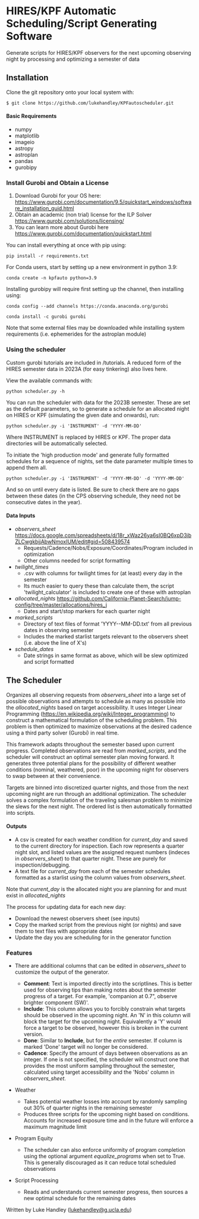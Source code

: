 # HIRES/KPF Automatic Scheduling/Script Generating Software
Generate scripts for HIRES/KPF observers for the next upcoming observing night by processing and optimizing a semester of data

## Installation

Clone the git repository onto your local system with:
```
$ git clone https://github.com/lukehandley/KPFautoscheduler.git
```

#### Basic Requirements
* numpy
* matplotlib
* imageio
* astropy
* astroplan
* pandas
* gurobipy


### Install Gurobi and Obtain a License
  1. Download Gurobi for your OS here: https://www.gurobi.com/documentation/9.5/quickstart_windows/software_installation_guid.html
  2. Obtain an academic (non trial) license for the ILP Solver https://www.gurobi.com/solutions/licensing/
  3. You can learn more about Gurobi here https://www.gurobi.com/documentation/quickstart.html

You can install everything at once with pip using:
```
pip install -r requirements.txt
```
 
For Conda users, start by setting up a new environment in python 3.9:
```
conda create -n kpfauto python=3.9
```
Installing gurobipy will require first setting up the channel, then installing using:
```
conda config --add channels https://conda.anaconda.org/gurobi
```
```
conda install -c gurobi gurobi
```
Note that some external files may be downloaded while installing system requirements (i.e. ephemerides for the astroplan module)

### Using the scheduler
Custom gurobi tutorials are included in /tutorials. A reduced form of the HIRES semester data in 2023A (for easy tinkering) also lives here.

View the available commands with:
```
python scheduler.py -h
```

You can run the scheduler with data for the 2023B semester. These are set as the default parameters, so to generate a schedule for an allocated night on HIRES or KPF (simulating the given date and onwards), run:
```
python scheduler.py -i 'INSTRUMENT' -d 'YYYY-MM-DD'
```
Where INSTRUMENT is replaced by HIRES or KPF. The proper data directories will be automatically selected.

To initiate the 'high production mode' and generate fully formatted schedules for a sequence of nights, set the date parameter multiple times 
to append them all.
```
python scheduler.py -i 'INSTRUMENT' -d 'YYYY-MM-DD' -d 'YYYY-MM-DD'
```
And so on until every date is listed. Be sure to check there are no gaps between these dates (in the CPS observing schedule, they need not 
be consecutive dates in the year).


#### Data Inputs
* *observers_sheet* https://docs.google.com/spreadsheets/d/18r_xWaz26ya6sI0BQ6xpD3ibZLCwgkbjjAbwNmoxIUM/edit#gid=508439574
  * Requests/Cadence/Nobs/Exposure/Coordinates/Program included in optimization
  * Other columns needed for script formatting
* *twilight_times*
  * .csv with columns for twilight times for (at least) every day in the semester
  * Its much easier to query these than calculate them, the script 'twilight_calculator' is included to create one of these with astroplan
* *allocated_nights* https://github.com/California-Planet-Search/jump-config/tree/master/allocations/hires_j
  * Dates and start/stop markers for each quarter night
* *marked_scripts*
  * Directory of text files of format 'YYYY--MM-DD.txt' from all previous dates in observing semester
  * Includes the marked starlist targets relevant to the observers sheet (i.e. above the line of X's)
* *schedule_dates*
  * Date strings in same format as above, which will be slew optimized and script formatted
 
## The Scheduler

Organizes all observing requests from *observers_sheet* into a large set of possible observations and attempts to schedule as many as possible 
into the *allocated_nights* based on target accessibility. It uses Integer Linear Programming (https://en.wikipedia.org/wiki/Integer_programming)
to construct a mathematical formulation of the scheduling problem. This problem is then optimized to maximize observations at the desired cadence
using a third party solver (Gurobi) in real time.

This framework adapts throughout the semester based upon current progress. Completed observations are read from *marked_scripts*, and the
scheduler will construct an optimal semester plan moving forward. It generates three potential plans for the possibility of different weather conditions (nominal, weathered, poor) in the upcoming night for observers to swap between at their convenience. 

Targets are binned into discretized quarter nights, and those from the next upcoming night are run through an additional optimization. The scheduler solves a complex formulation of the traveling salesman problem to minimize the slews for the next night. The ordered list is then automatically formatted into scripts.

#### Outputs
* A csv is created for each weather condition for *current_day* and saved to the current directory for inspection. Each row represents a quarter night slot, and listed values are the assigned request numbers (indeces in *observers_sheet*) to that quarter night. These are purely for inspection/debugging.
* A text file for *current_day* from each of the semester schedules formatted as a starlist using the column values from *observers_sheet*.

Note that *current_day* is the allocated night you are planning for and must exist in *allocated_nights*

The process for updating data for each new day:
* Download the newest observers sheet (see inputs)
* Copy the marked script from the previous night (or nights) and save them to text files with appropriate dates
* Update the day you are scheduling for in the generator function

### Features

* There are additional columns that can be edited in *observers_sheet* to customize the output of the generator.

  * **Comment**: Text is imported directly into the scriptlines. This is better used for observing tips than making notes about the semester 
  progress of a target. For example, 'companion at 0.7", observe brighter component (SW)'.
  * **Include**: This column allows you to forcibly constrain what targets should be observed in the upcoming night. An 'N' in this column will
  block the target for the upcoming night. Equivalently a 'Y' would force a target to be observed, however this is broken in the current version.
  * **Done**: Similar to **Include**, but for the *entire* semester. If column is marked 'Done' target will no longer be considered.
  * **Cadence**: Specify the amount of days between observations as an integer. If one is not specified, the scheduler will construct one that 
  provides the most uniform sampling throughout the semester, calculated using target accessibility and the 'Nobs' column in *observers_sheet*.

* Weather
  * Takes potential weather losses into account by randomly sampling out 30% of quarter nights in the remaining semester
  * Produces three scripts for the upcoming night based on conditions. Accounts for increased exposure time and in the future will enforce a
  maximum magnitude limit
  
* Program Equity
  * The scheduler can also enforce uniformity of program completion using the optional argument *equalize_programs* when set to True. This is
  generally discouraged as it can reduce total scheduled observations

* Script Processing
  * Reads and understands current semester progress, then sources a new optimal schedule for the remaining dates




Written by Luke Handley (lukehandley@g.ucla.edu)